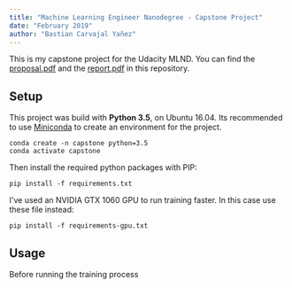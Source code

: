 ```yaml
---
title: "Machine Learning Engineer Nanodegree - Capstone Project"
date: "February 2019"
author: "Bastian Carvajal Yañez"
---
```


This is my capstone project for the Udacity MLND. You can find the [proposal.pdf](proposal/proposal.pdf) and the [report.pdf](proposal/report.pdf) in this repository.


## Setup

This project was build with **Python 3.5**, on Ubuntu 16.04. Its recommended to use [Miniconda](https://docs.conda.io/en/latest/miniconda.html) to create an environment for the project.

```
conda create -n capstone python=3.5
conda activate capstone
```

Then install the required python packages with PIP:

```
pip install -f requirements.txt
```

I've used an NVIDIA GTX 1060 GPU to run training faster. In this case use these file instead:

```
pip install -f requirements-gpu.txt
```


## Usage

Before running the training process

